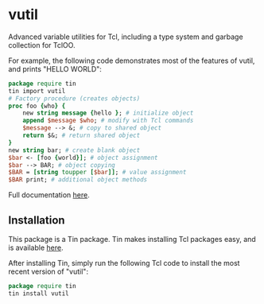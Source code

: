 # vutil
Advanced variable utilities for Tcl, including a type system and garbage collection for TclOO.

For example, the following code demonstrates most of the features of vutil, and prints "HELLO WORLD":
```tcl
package require tin
tin import vutil
# Factory procedure (creates objects)
proc foo {who} {
    new string message {hello }; # initialize object
    append $message $who; # modify with Tcl commands
    $message --> &; # copy to shared object
    return $&; # return shared object
}
new string bar; # create blank object
$bar <- [foo {world}]; # object assignment
$bar --> BAR; # object copying
$BAR = [string toupper [$bar]]; # value assignment
$BAR print; # additional object methods
```

Full documentation [here](https://raw.githubusercontent.com/ambaker1/vutil/main/doc/vutil.pdf).
 
## Installation
This package is a Tin package. 
Tin makes installing Tcl packages easy, and is available [here](https://github.com/ambaker1/Tin).

After installing Tin, simply run the following Tcl code to install the most recent version of "vutil":
```tcl
package require tin
tin install vutil
```

